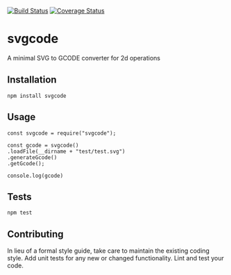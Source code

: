 [![Build Status](https://travis-ci.org/piLeoni/svgcode.svg?branch=master)](https://travis-ci.org/piLeoni/svgcode)
[![Coverage Status](https://coveralls.io/repos/github/piLeoni/svgcode/badge.svg?branch=master)](https://coveralls.io/github/piLeoni/svgcode?branch=master)
# svgcode
A minimal SVG to GCODE converter for 2d operations

## Installation

  `npm install svgcode`

## Usage

    const svgcode = require("svgcode");

    const gcode = svgcode()
    .loadFile(__dirname + "test/test.svg")
    .generateGcode()
    .getGcode();
    
    console.log(gcode)
  


## Tests

  `npm test`

## Contributing

In lieu of a formal style guide, take care to maintain the existing coding style. Add unit tests for any new or changed functionality. Lint and test your code.